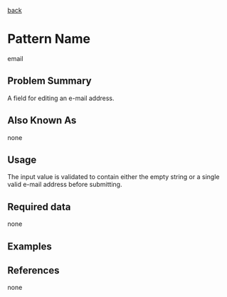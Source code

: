 [back](#)
# Pattern Name

email

## Problem Summary

A field for editing an e-mail address.

## Also Known As

none

## Usage

The input value is validated to contain either the empty string or a single valid e-mail address before submitting. 

## Required data

none

## Examples


## References

none



